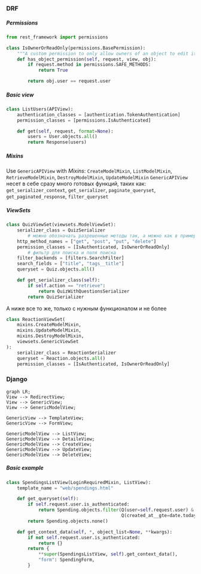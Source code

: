 ### DRF
##### Permissions
```python
from rest_framework import permissions

class IsOwnerOrReadOnly(permissions.BasePermission):
    """A custom permission to only allow owners of an object to edit it"""
    def has_object_permission(self, request, view, obj):
        if request.method in permissions.SAFE_METHODS:
            return True

        return obj.user == request.user
```
##### Basic view
```python
class ListUsers(APIView):
    authentication_classes = [authentication.TokenAuthentication]
    permission_classes = [permissions.IsAuthenticated]

    def get(self, request, format=None):
        users = User.objects.all()
        return Response(users)
```
##### Mixins
Use `GenericAPIView` with *Mixins*: `CreateModelMixin`, `ListModelMixin`, `RetrieveModelMixin`, `DestroyModelMixin`, `UpdateModelMixin`
`GenericAPIView` несет в себе сразу много готовых функций, таких как: `get_serializer_context`, `get_serializer`, `paginate_queryset`, `get_paginated_response`, `filter_queryset`
##### ViewSets
```python
class QuizViewSet(viewsets.ModelViewSet):
    serializer_class = QuizSerializer
		# можно обозначать разрешенные методы так, а можно как в примере дальше
    http_method_names = ["get", "post", "put", "delete"]
    permission_classes = [IsAuthenticated, IsOwnerOrReadOnly]
		# фильтр для поиска и поля поиска
    filter_backends = [filters.SearchFilter]
    search_fields = ["title", "tags__title"]
    queryset = Quiz.objects.all()

    def get_serializer_class(self):
        if self.action == "retrieve":
            return QuizWithQuestionsSerializer
        return QuizSerializer
```
А ниже все то же, только с нужным функционалом и не более
```python
class ReactionViewSet(
    mixins.CreateModelMixin,
    mixins.UpdateModelMixin,
    mixins.DestroyModelMixin,
    viewsets.GenericViewSet
):
    serializer_class = ReactionSerializer
    queryset = Reaction.objects.all()
    permission_classes = [IsAuthenticated, IsOwnerOrReadOnly]
```
### Django
```mermaid
graph LR;
View --> RedirectView;
View --> GenericView;
View --> GenericModelView;

GenericView --> TemplateView;
GenericView --> FormView;

GenericModelView --> ListView;
GenericModelView --> DetaileView;
GenericModelView --> CreateView;
GenericModelView --> UpdateView;
GenericModelView --> DeleteView;
```

##### Basic example
```python
class SpendingsListView(LoginRequiredMixin, ListView):
    template_name = "web/spendings.html"

    def get_queryset(self):
        if self.request.user.is_authenticated:
            return Spending.objects.filter(Q(user=self.request.user) &
                                           Q(created_at__gte=date.today()-timedelta(weeks=1))).order_by("-created_at")
        return Spending.objects.none()

    def get_context_data(self, *, object_list=None, **kwargs):
        if not self.request.user.is_authenticated:
            return {}
        return {
            **super(SpendingsListView, self).get_context_data(),
            "form": SpendingForm,
        }
```

